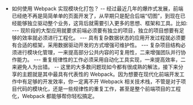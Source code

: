 - 如何使用 Webpack 实现模块化打包？
-- 经过最近几年的爆炸式发展，前端已经绝不再是简简单单的页面开发了，从早期只是配合后端“切图”，到现在已经能够独立驱动整个业务，这背后就需要引入更多的思想、框架和工具。比如:
--- 现阶段的大型应用就要求前端必须要有独立的项目，独立的项目想要有足够的效率就必须进行工程化。
--- 具有复杂数据状态的应用开发过程就必须要有合适的框架，采用数据驱动开发的方式增强可维护性。
--- 复杂项目结构必须进行模块化管理，一来提高部分公共内容的可复用性，二来增强团队并行协作能力。
--- 重复规律性的工作必须采用自动化工具实现，一来提高效率，二来避免人为出错。
-- 这里的大多数问题现如今都有很成熟的解法，接下来分享的主题就是其中最具有代表性的 Webpack。因为想要在现代化前端开发工作中有足够的开发效率，你一定离不开 Webpack 相关技术栈，不管是对于项目代码的模块化，还是一些规律性的重复工作，甚至是整个前端项目的工程化，Webpack 都能够帮你轻松搞定。
